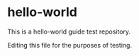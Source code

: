 # hello-world
This is a hello-world guide test repository.

Editing this file for the purposes of testing.
